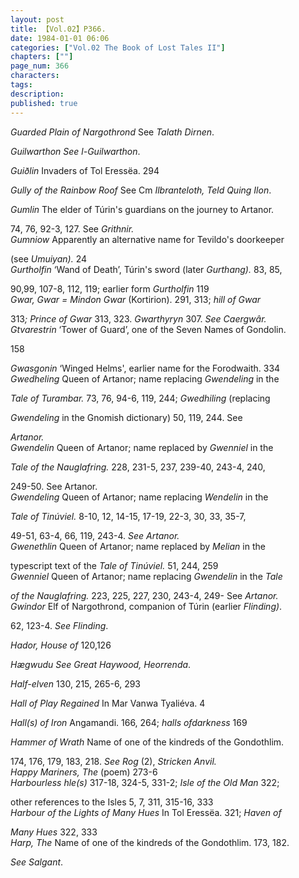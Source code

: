 ```yaml
---
layout: post
title: 【Vol.02】P366.
date: 1984-01-01 06:06
categories: ["Vol.02 The Book of Lost Tales II"]
chapters: [""]
page_num: 366
characters: 
tags: 
description: 
published: true
---
```


<p style="text-indent: 0;">
<I>Guarded Plain of Nargothrond</I>    See <I>Talath Dirnen</I>.
</p>

<I>Guilwarthon     See l-Guilwarthon</I>.

<I>Guiðlin</I>   Invaders of Tol Eressëa. 294

<I>Gully of the Rainbow Roof</I>    See Cm <I>Ilbranteloth, Teld Quing Ilon</I>.

<I>Gumlin</I>     The elder of Túrin's guardians on the journey to Artanor.

74, 76, 92-3, 127. See <I>Grithnir.<BR>Gumniow</I>     Apparently an alternative name for Tevildo's doorkeeper

(see <I>Umuiyan).</I> 24<BR><I>Gurtholfin</I>     ‘Wand of Death’, Túrin's sword (later <I>Gurthang).</I> 83, 85,

90,99, 107-8, 112, 119; earlier form <I>Gurtholfin</I> 119<BR><I>Gwar, Gwar    = Mindon Gwar</I> (Kortirion).  291, 313; <I>hill of Gwar</I>

313<I>; Prince of Gwar</I> 313, 323. <I>Gwarthyryn</I> 307. <I>See Caergwâr.<BR>Gtvarestrin</I>     ‘Tower of Guard’, one of the Seven Names of Gondolin.

158

<I>Gwasgonin</I>     ‘Winged Helms', earlier name for the Forodwaith. 334<BR><I>Gwedheling</I>    Queen of Artanor;  name replacing <I>Gwendeling</I> in the

<I>Tale of Turambar.</I> 73, 76, 94-6, 119, 244; <I>Gwedhiling</I> (replacing

<I>Gwendeling</I>   in   the   Gnomish   dictionary)   50,   119,  244. See

<I>Artanor.<BR>Gwendelin</I>     Queen of Artanor;  name replaced by <I>Gwenniel</I> in the

<I>Tale of the Nauglafring.</I> 228, 231-5, 237, 239-40, 243-4, 240,

249-50. See Artanor.<BR><I>Gwendeling</I>    Queen   of   Artanor;   name   replacing   <I>Wendelin</I>   in   the

<I>Tale of Tinúviel.</I> 8-10, 12, 14-15, 17-19, 22-3, 30, 33, 35-7,

49-51, 63-4, 66, 119, 243-4. <I>See Artanor.<BR>Gwenethlin</I>     Queen   of  Artanor;   name   replaced   by <I>Melian</I>   in   the

typescript text of the <I>Tale of Tinúviel.</I> 51, 244, 259<BR><I>Gwenniel</I>    Queen of Artanor; name replacing <I>Gwendelin</I> in the <I>Tale</I>

<I>of the Nauglafring.</I> 223, 225, 227, 230, 243-4, 249- See <I>Artanor.<BR>Gwindor</I>    Elf of Nargothrond, companion of Túrin (earlier <I>Flinding)</I>.

62, 123-4. <I>See Flinding</I>.

<I>Hador, House of</I>    120,126

<I>Hægwudu   See Great Haywood, Heorrenda</I>.

<I>Half-elven</I>     130, 215, 265-6, 293

<I>Hall of Play Regained</I>     In Mar Vanwa Tyaliéva. 4

<I>Hall(s) of Iron</I>     Angamandi. 166, 264; <I>halls ofdarkness</I> 169

<I>Hammer of Wrath</I>     Name of one of the kindreds of the Gondothlim.

174, 176, 179, 183, 218. <I>See Rog</I> (2), <I>Stricken Anvil.<BR>Happy Mariners, The</I>     (poem) 273-6<BR><I>Harbourless hle(s)</I>     317-18, 324-5, 331-2; <I>Isle of the Old Man</I> 322;

other references to the Isles 5, 7, 311, 315-16, 333<BR><I>Harbour of the Lights of Many Hues</I>     In Tol Eressëa. 321; <I>Haven of</I>

<I>Many Hues</I> 322, 333<BR><I>Harp, The</I>     Name of one of the kindreds of the Gondothlim. 173, 182.

<I>See Salgant</I>.

